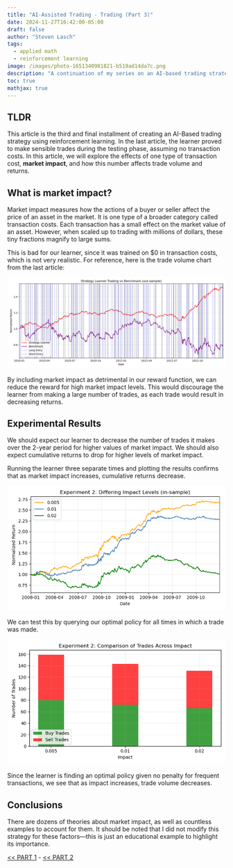 ```yaml
---
title: "AI-Assisted Trading - Trading (Part 3)"
date: 2024-11-27T16:42:00-05:00
draft: false
author: "Steven Lasch"
tags:
  - applied math
  - reinforcement learning
image: /images/photo-1651340981821-b519ad14da7c.png
description: "A continuation of my series on an AI-based trading strategy using reinforcement learning. This section assesses the role of transaction costst for the learner."
toc: true
mathjax: true
---
```


## TLDR
This article is the third and final installment of creating an AI-Based trading strategy using reinforcement learning. In the last article, the learner proved to make sensible trades during the testing phase, assuming no transaction costs. In this article, we will explore the effects of one type of transaction cost, **market impact**, and how this number affects trade volume and returns. 

## What is market impact?
Market impact measures how the actions of a buyer or seller affect the price of an asset in the market. It is one type of a broader category called transaction costs. Each transaction has a small effect on the market value of an asset. However, when scaled up to trading with millions of dollars, these tiny fractions magnify to large sums. 

This is bad for our learner, since it was trained on $0 in transaction costs, which is not very realistic. For reference, here is the trade volume chart from the last article:

<div style="text-align: center;">
  <img src="https://raw.githubusercontent.com/s-lasch/portfolio/refs/heads/master/exampleSite/content/blogs/ai-trader/strategy_learner_trades_out_sample.png" />
</div>

By including market impact as detrimental in our reward function, we can reduce the reward for high market impact levels. This would discourage the learner from making a large number of trades, as each trade would result in decreasing returns. 

## Experimental Results
We should expect our learner to decrease the number of trades it makes over the 2-year period for higher values of market impact. We should also expect cumulative returns to drop for higher levels of market impact.

Running the learner three separate times and plotting the results confirms that as market impact increases, cumulative returns decrease.

<div style="text-align: center;">
  <img src="https://raw.githubusercontent.com/s-lasch/portfolio/refs/heads/master/exampleSite/content/blogs/ai-trader/experiment2_impact_testing.png" />
</div>

We can test this by querying our optimal policy for all times in which a trade was made.

<div style="text-align: center;">
  <img src="https://raw.githubusercontent.com/s-lasch/portfolio/refs/heads/master/exampleSite/content/blogs/ai-trader/experiment_2_trade_counts.png" />
</div>

Since the learner is finding an optimal policy given no penalty for frequent transactions, we see that as impact increases, trade volume decreases. 

## Conclusions
There are dozens of theories about market impact, as well as countless examples to account for them. It should be noted that I did not modify this strategy for these factors—this is just an educational example to highlight its importance.

[<< PART 1](https://slasch-portfolio.netlify.app/blogs/ai-trader-pt1/) - [<< PART 2](https://slasch-portfolio.netlify.app/blogs/ai-trader-pt2/)
